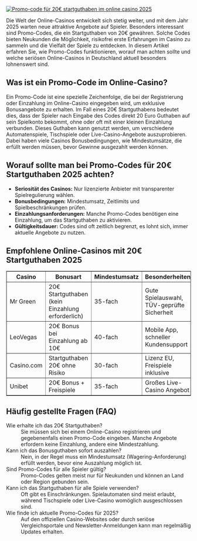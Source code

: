 [![Promo-code für 20€ startguthaben im online casino 2025](https://123-caf.pages.dev/gitsignup.png)](https://vrmoo.ru/Bt82HjjY)

<div>     <p>Die Welt der Online-Casinos entwickelt sich stetig weiter, und mit dem Jahr 2025 warten neue attraktive Angebote auf Spieler. Besonders interessant sind Promo-Codes, die ein Startguthaben von 20€ gewähren. Solche Codes bieten Neukunden die Möglichkeit, risikofrei erste Erfahrungen im Casino zu sammeln und die Vielfalt der Spiele zu entdecken. In diesem Artikel erfahren Sie, wie Promo-Codes funktionieren, worauf man achten sollte und welche seriösen Online-Casinos in Deutschland aktuell besonders lohnenswert sind.</p>    <h2>Was ist ein Promo-Code im Online-Casino?</h2>   <p>Ein Promo-Code ist eine spezielle Zeichenfolge, die bei der Registrierung oder Einzahlung im Online-Casino eingegeben wird, um exklusive Bonusangebote zu erhalten. Im Fall eines 20€ Startguthabens bedeutet dies, dass der Spieler nach Eingabe des Codes direkt 20 Euro Guthaben auf sein Spielkonto bekommt, ohne oder oft mit einer kleinen Einzahlung verbunden. Dieses Guthaben kann genutzt werden, um verschiedene Automatenspiele, Tischspiele oder Live-Casino-Angebote auszuprobieren. Dabei haben viele Casinos Bonusbedingungen, wie Mindestumsätze, die erfüllt werden müssen, bevor Gewinne ausgezahlt werden können.</p>    <h2>Worauf sollte man bei Promo-Codes für 20€ Startguthaben 2025 achten?</h2>   <ul>     <li><strong>Seriosität des Casinos:</strong> Nur lizenzierte Anbieter mit transparenter Spielregulierung wählen.</li>     <li><strong>Bonusbedingungen:</strong> Mindestumsatz, Zeitlimits und Spielbeschränkungen prüfen.</li>     <li><strong>Einzahlungsanforderungen:</strong> Manche Promo-Codes benötigen eine Einzahlung, um das Startguthaben zu aktivieren.</li>     <li><strong>Gültigkeitsdauer:</strong> Codes sind oft zeitlich begrenzt, es lohnt sich, immer aktuelle Angebote zu nutzen.</li>   </ul>    <h2>Empfohlene Online-Casinos mit 20€ Startguthaben 2025</h2>   <table border="1" cellpadding="6" cellspacing="0">     <thead>       <tr>         <th>Casino</th>         <th>Bonusart</th>         <th>Mindestumsatz</th>         <th>Besonderheiten</th>       </tr>     </thead>     <tbody>       <tr>         <td>Mr Green</td>         <td>20€ Startguthaben (kein Einzahlung erforderlich)</td>         <td>35-fach</td>         <td>Gute Spielauswahl, TÜV-geprüfte Sicherheit</td>       </tr>       <tr>         <td>LeoVegas</td>         <td>20€ Bonus bei Einzahlung ab 10€</td>         <td>40-fach</td>         <td>Mobile App, schneller Kundensupport</td>       </tr>       <tr>         <td>Casino.com</td>         <td>Startguthaben 20€ ohne Risiko</td>         <td>30-fach</td>         <td>Lizenz EU, Freispiele inklusive</td>       </tr>       <tr>         <td>Unibet</td>         <td>20€ Bonus + Freispiele</td>         <td>35-fach</td>         <td>Großes Live-Casino Angebot</td>       </tr>     </tbody>   </table>    <h2>Häufig gestellte Fragen (FAQ)</h2>   <dl>     <dt>Wie erhalte ich das 20€ Startguthaben?</dt>     <dd>Sie müssen sich bei einem Online-Casino registrieren und gegebenenfalls einen Promo-Code eingeben. Manche Angebote erfordern keine Einzahlung, andere eine Mindestzahlung.</dd>      <dt>Kann ich das Bonusguthaben sofort auszahlen?</dt>     <dd>Nein, in der Regel muss ein Mindestumsatz (Wagering-Anforderung) erfüllt werden, bevor eine Auszahlung möglich ist.</dd>      <dt>Sind Promo-Codes für alle Spieler gültig?</dt>     <dd>Promo-Codes gelten meist nur für Neukunden und können an Land oder Region gebunden sein.</dd>      <dt>Kann ich das Startguthaben für alle Spiele verwenden?</dt>     <dd>Oft gibt es Einschränkungen. Spielautomaten sind meist erlaubt, während Tischspiele oder Live-Casino womöglich ausgeschlossen sind.</dd>      <dt>Wie finde ich aktuelle Promo-Codes für 2025?</dt>     <dd>Auf den offiziellen Casino-Websites oder durch seriöse Vergleichsportale und Newsletter-Anmeldungen kann man regelmäßig Updates erhalten.</dd>   </dl> </div>